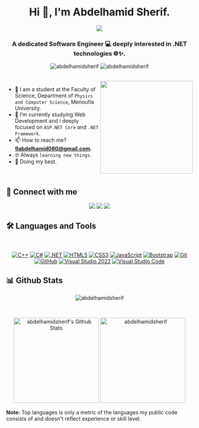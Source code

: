 <h1 align="center" >Hi 👋, I'm Abdelhamid Sherif.</h1>

<!-- Typing SVG by DenverCoder1 - https://github.com/DenverCoder1/readme-typing-svg -->
<p align="center">
  <a href="https://github.com/DenverCoder1/readme-typing-svg">
    <img src="https://readme-typing-svg.herokuapp.com/?lines=Software%20Engineer.;Always%20learning%20new%20things.&font=Fira%20Code&center=true&width=500&height=50&color=000000&vCenter=true&size=30&bold=true&weight=800&speed=50&pause=1000">
  </a>
</p>

<h3 align="center" >A dedicated Software Engineer 💻 deeply interested in .NET technologies 🌐✨.</h3>

<p align="center"> <img src="https://komarev.com/ghpvc/?username=abdelhamidsherif&label=Profile%20views&color=0e75b6&style=flat" alt="abdelhamidsherif" />
		   <img src="https://img.shields.io/github/followers/abdelhamidsherif?label=Followers" alt="abdelhamidsherif" />
</p>
<br>
<img align="right" src="https://user-images.githubusercontent.com/63050133/156676671-d5b2e362-97d4-4404-9447-dd71ddfea82f.gif" width = 250px/>

- :school: I am a student at the Faculty of Science, Department of `Physics and Computer Science`, Menoufia University.
- 🌱 I’m currently studying Web Development and i deeply focused on `ASP.NET Core` and `.NET Framework`.
- 📫 How to reach me? **9abdelhamid080@gmail.com**.
- :nerd_face: Always `learning new things`.
- 🐼 Doing my best.

<br>

## 📩 Connect with me
<p align="center">
    <a href="mailto:9abdelhamid080@gmail.com" title="Gmail"><img src="https://img.shields.io/badge/gmail-%23F05033.svg?style=for-the-badge&logo=gmail&logoColor=white"/></a>  
<a href="https://www.facebook.com/profile.php?id=100086305047581" title="Facebook"><img src="https://img.shields.io/badge/Facebook-%231877F2.svg?style=for-the-badge&logo=Facebook&logoColor=white"/></a>
    <a href="https://linkedin.com/in/abdelhamid-sherif" title="LinkedIn" target="_blank">
  <img src="https://img.shields.io/badge/linkedin-%230077B5.svg?style=for-the-badge&logo=linkedin&logoColor=white"/>
</a>
  
</p>

## 🛠 Languages and Tools
<br>
<p align="center">
<a href="https://en.cppreference.com/w/" title="C++ Documentation">
        <img src="https://img.shields.io/badge/C++-%2300599C.svg?style=for-the-badge&logo=c%2B%2B&logoColor=white" alt="C++"></a>
        <a href="https://learn.microsoft.com/en-us/dotnet/csharp/" title="C# Documentation">
        <img src="https://img.shields.io/badge/C%23-%23239120.svg?style=for-the-badge&logo=c-sharp&logoColor=white" alt="C#"></a>
        <a href="https://learn.microsoft.com/en-us/dotnet/" title=".NET Documentation">
        <img src="https://img.shields.io/badge/.NET-%23512BD4.svg?style=for-the-badge&logo=dotnet&logoColor=white" alt=".NET"></a>
        <a href="https://www.w3.org/TR/html5/" title="HTML5"><img src="https://img.shields.io/badge/html5-%23E34F26.svg?style=for-the-badge&logo=html5&logoColor=white" alt="HTML5"></a>
        <a href="https://www.w3.org/Style/CSS/" title="CSS3"><img src="https://img.shields.io/badge/css3-%23157122B6.svg?style=for-the-badge&logo=css3&logoColor=white" alt="CSS3"></a>
         <a href="https://developer.mozilla.org/en-US/docs/Web/JavaScript" title="JavaScript Documentation">
        <img src="https://img.shields.io/badge/JavaScript-%23F7DF1E.svg?style=for-the-badge&logo=javascript&logoColor=black" alt="JavaScript"></a>
    <a href="https://getbootstrap.com/docs/" title="Bootstrap Documentation">
        <img src="https://img.shields.io/badge/Bootstrap-%23563D7C.svg?style=for-the-badge&logo=bootstrap&logoColor=white" alt="Bootstrap"></a>
<a href="https://git-scm.com/" title="Git"><img src="https://img.shields.io/badge/git-%23F05033.svg?style=for-the-badge&logo=git&logoColor=white" alt="Git"></a>
<a href="https://github.com/" title="GitHub"><img src="https://img.shields.io/badge/github-%23121011.svg?style=for-the-badge&logo=github&logoColor=white" alt="GitHub"></a>
<a href="https://learn.microsoft.com/en-us/visualstudio/" title="Visual Studio 2022">
    <img src="https://img.shields.io/badge/Visual%20Studio%202022-5C2D91.svg?style=for-the-badge&logo=visual-studio&logoColor=white" alt="Visual Studio 2022"></a>
<a href="https://code.visualstudio.com/" title="Visual Studio Code"><img src="https://img.shields.io/badge/Visual%20Studio%20Code-0078d7.svg?style=for-the-badge&logo=visual-studio-code&logoColor=white" alt="Visual Studio Code"></a>
</p>

## 📊 Github Stats
<p align="center"><img src="https://github-readme-streak-stats.herokuapp.com/?user=abdelhamidsherif&theme=tokyonight_duo" alt="abdelhamidsherif" /></p>
  <br/>
  <p align="center">
    <a href="https://github.com/anuraghazra/github-readme-stats">
	    <img alt="abdelhamidsherif's Github Stats" src="https://github-readme-stats.vercel.app/api?username=abdelhamidsherif&show_icons=true&count_private=true&locale=en&theme=tokyonight&layout=compact" height="230px"/></a>
	  <img src="https://github-readme-stats.vercel.app/api/top-langs?username=abdelhamidsherif&langs_count=10&show_icons=true&locale=en&theme=tokyonight" alt="abdelhamidsherif" height="230px"/>

<br/>

  <b>Note:</b> Top languages is only a metric of the languages my public code consists of and doesn't reflect experience or skill level.
  </p>
  
